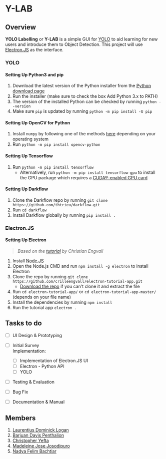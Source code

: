 # Y-LAB

## Overview
**YOLO Labelling** or **Y-LAB** is a simple GUI for [YOLO](https://pjreddie.com/darknet/yolo/) to aid learning for new users and introduce them to Object Detection. This project will use [Electron.JS](https://electronjs.org/) as the interface.

### YOLO
#### Setting Up Python3 and pip
1. Download the latest version of the Python installer from the [Python download page](https://www.python.org/downloads/)
2. Run the installer (make sure to check the box Add Python 3.x to PATH)
3. The version of the installed Python can be checked by running `python --version`
4. Make sure `pip` is updated by running `python -m pip install -U pip`

#### Setting Up OpenCV for Python
1. Install `numpy` by following one of the methods [here](https://scipy.org/install.html) depending on your operating system
1. Run `python -m pip install opencv-python`

#### Setting Up Tensorflow
1. Run `python -m pip install tensorflow`
   - Alternatively, run `python -m pip install tensorflow-gpu` to install the GPU package which requires a [CUDA®-enabled GPU card](https://www.tensorflow.org/install/gpu)

#### Setting Up Darkflow
1. Clone the Darkflow repo by running `git clone https://github.com/thtrieu/darkflow.git`
2. Run `cd darkflow`
3. Install Darkflow globally by running `pip install .`

### Electron.JS
#### Setting Up Electron
>*Based on the [tutorial](https://www.christianengvall.se/install-electron-tutorial-app/) by Christian Engvall*
1. Install [Node.JS](https://nodejs.org/en/)
2. Open the Node.js CMD and run `npm install -g electron` to install Electron
3. Clone the repo by running `git clone https://github.com/crilleengvall/electron-tutorial-app.git`
   - [Download the repo](https://github.com/crilleengvall/electron-tutorial-app/archive/master.zip) if you can't clone it and extract the file
4. Run `cd electron-tutorial-app/` or `cd electron-tutorial-app-master/` (depends on your file name)
5. Install the dependencies by running `npm install`
6. Run the tutorial app `electron .`


## Tasks to do
- [ ] UI Design & Prototyping
- [ ] Initial Survey<br>
Implementation:
  - [ ] Implementation of Electron.JS UI
  - [ ] Electron - Python API
  - [ ] YOLO
- [ ] Testing & Evaluation
- [ ] Bug Fix
- [ ] Documentation & Manual


## Members
1. [Laurentius Dominick Logan](https://github.com/Log-baseE)
2. [Barjuan Davis Penthalion](https://github.com/cokpsz)
3. [Christopher Yefta](https://github.com/ChrisYef)
4. [Madeleine Jose Josodipuro](https://github.com/haysacks)
5. [Nadya Felim Bachtiar](https://github.com/Ao-Re)
